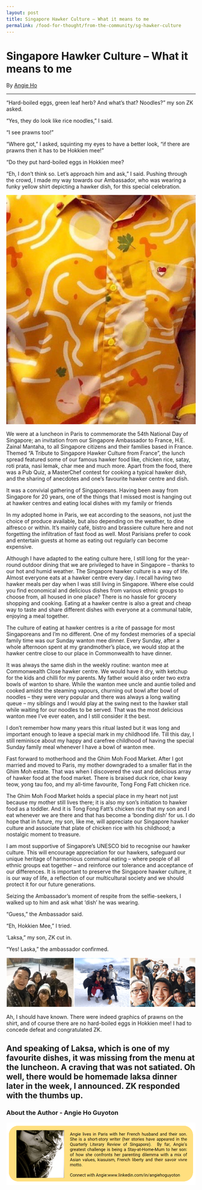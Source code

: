 ```yaml
---
layout: post
title: Singapore Hawker Culture – What it means to me
permalink: /food-for-thought/from-the-community/sg-hawker-culture
---
```


# Singapore Hawker Culture – What it means to me

By [Angie Ho](#about-the-author)
<hr>

“Hard-boiled eggs, green leaf herb? And what’s that? Noodles?” my son ZK asked.

“Yes, they do look like rice noodles,” I said.

“I see prawns too!”

“Where got,” I asked, squinting my eyes to have a better look, “if there are prawns then it has to be Hokkien mee!” 

“Do they put hard-boiled eggs in Hokkien mee? 

“Eh, I don’t think so. Let’s approach him and ask,” I said. Pushing through the crowd, I made my way towards our Ambassador, who was wearing a funky yellow shirt depicting a hawker dish, for this special celebration.

![Image](/images/stories/2019/sg-hawker-culture-1.png)

We were at a luncheon in Paris to commemorate the 54th National Day of Singapore; an invitation from our Singapore Ambassador to France, H.E. Zainal Mantaha, to all Singapore citizens and their families based in France. Themed “A Tribute to Singapore Hawker Culture from France”, the lunch spread featured some of our famous hawker food like, chicken rice, satay, roti prata, nasi lemak, char mee and much more.  Apart from the food, there was a Pub Quiz, a MasterChef contest for cooking a typical hawker dish, and the sharing of anecdotes and one’s favourite hawker centre and dish. 

It was a convivial gathering of Singaporeans. Having been away from Singapore for 20 years, one of the things that I missed most is hanging out at hawker centres and eating local dishes with my family or friends 

In my adopted home in Paris, we eat according to the seasons, not just the choice of produce available, but also depending on the weather, to dine alfresco or within.  It’s mainly café, bistro and brassiere culture here and not forgetting the infiltration of fast food as well. Most Parisians prefer to cook and entertain guests at home as eating out regularly can become expensive.

Although I have adapted to the eating culture here, I still long for the year-round outdoor dining that we are privileged to have in Singapore – thanks to our hot and humid weather. The Singapore hawker culture is a way of life.  Almost everyone eats at a hawker centre every day. I recall having two hawker meals per day when I was still living in Singapore. Where else could you find economical and delicious dishes from various ethnic groups to choose from, all housed in one place? There is no hassle for grocery shopping and cooking. Eating at a hawker centre is also a great and cheap way to taste and share different dishes with everyone at a communal table, enjoying a meal together.

The culture of eating at hawker centres is a rite of passage for most Singaporeans and I’m no different. One of my fondest memories of a special family time was our Sunday wanton mee dinner. Every Sunday, after a whole afternoon spent at my grandmother’s place, we would stop at the hawker centre close to our place in Commonwealth to have dinner.  

It was always the same dish in the weekly routine: wanton mee at Commonwealth Close hawker centre. We would have it dry, with ketchup for the kids and chilli for my parents.  My father would also order two extra bowls of wanton to share. While the wanton mee uncle and auntie toiled and cooked amidst the steaming vapours, churning out bowl after bowl of noodles – they were very popular and there was always a long waiting queue – my siblings and I would play at the swing next to the hawker stall while waiting for our noodles to be served. That was the most delicious wanton mee I’ve ever eaten, and I still consider it the best.

I don’t remember how many years this ritual lasted but it was long and important enough to leave a special mark in my childhood life. Till this day, I still reminisce about my happy and carefree childhood of having the special Sunday family meal whenever I have a bowl of wanton mee.

Fast forward to motherhood and the Ghim Moh Food Market. After I got married and moved to Paris, my mother downgraded to a smaller flat in the Ghim Moh estate. That was when I discovered the vast and delicious array of hawker food at the food market. There is braised duck rice, char kway teow, yong tau foo, and my all-time favourite, Tong Fong Fatt chicken rice.  

The Ghim Moh Food Market holds a special place in my heart not just because my mother still lives there; it is also my son’s initiation to hawker food as a toddler. And it is Tong Fong Fatt’s chicken rice that my son and I eat whenever we are there and that has become a ‘bonding dish’ for us. I do hope that in future, my son, like me, will appreciate our Singapore hawker culture and associate that plate of chicken rice with his childhood; a nostalgic moment to treasure.

I am most supportive of Singapore’s UNESCO bid to recognise our hawker culture. This will encourage appreciation for our hawkers, safeguard our unique heritage of harmonious communal eating – where people of all ethnic groups eat together – and reinforce our tolerance and acceptance of our differences.  It is important to preserve the Singapore hawker culture, it is our way of life, a reflection of our multicultural society and we should protect it for our future generations.

Seizing the Ambassador’s moment of respite from the selfie-seekers, I walked up to him and ask what ‘dish’ he was wearing.

“Guess,” the Ambassador said.

“Eh, Hokkien Mee,” I tried.

‘Laksa,” my son, ZK cut in.

“Yes! Laska,” the ambassador confirmed.

![Image](/images/stories/2019/being-a-singaporean-2.png)
 
Ah, I should have known. There were indeed graphics of prawns on the shirt, and of course there are no hard-boiled eggs in Hokkien mee!  I had to concede defeat and congratulated ZK.

And speaking of Laksa, which is one of my favourite dishes, it was missing from the menu at the luncheon. A craving that was not satiated. Oh well, there would be homemade laksa dinner later in the week, I announced. ZK responded with the thumbs up.
---
### <a id="#about-the-author"></a>About the Author - Angie Ho Guyoton
![Image](/images/stories/authors/angie-ho.png)
